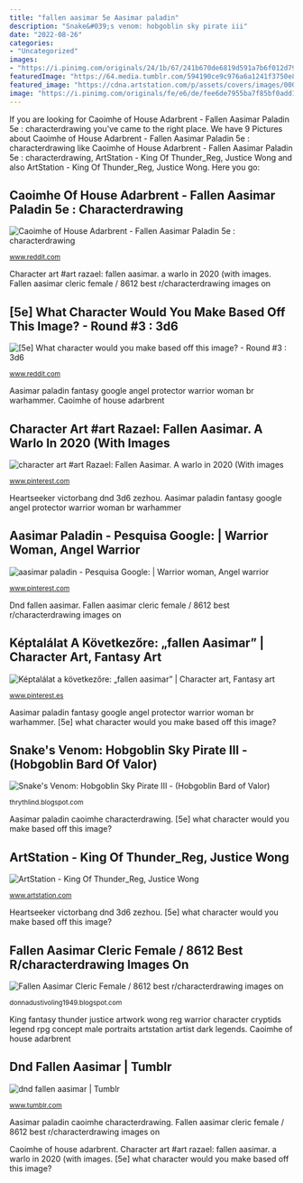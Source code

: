 ```yaml
---
title: "fallen aasimar 5e Aasimar paladin"
description: "Snake&#039;s venom: hobgoblin sky pirate iii"
date: "2022-08-26"
categories:
- "Uncategorized"
images:
- "https://i.pinimg.com/originals/24/1b/67/241b670de6819d591a7b6f012d795ebf.jpg"
featuredImage: "https://64.media.tumblr.com/594190ce9c976a6a1241f3750e81f633/tumblr_pvdshfBcNn1wojcw5o2_500.png"
featured_image: "https://cdna.artstation.com/p/assets/covers/images/000/699/544/large/justice-wong-7-king-of-thunder-reg.jpg?1431055251"
image: "https://i.pinimg.com/originals/fe/e6/de/fee6de7955ba7f85bf0add1d6c963eb5.jpg"
---
```


If you are looking for Caoimhe of House Adarbrent - Fallen Aasimar Paladin 5e : characterdrawing you've came to the right place. We have 9 Pictures about Caoimhe of House Adarbrent - Fallen Aasimar Paladin 5e : characterdrawing like Caoimhe of House Adarbrent - Fallen Aasimar Paladin 5e : characterdrawing, ArtStation - King Of Thunder_Reg, Justice Wong and also ArtStation - King Of Thunder_Reg, Justice Wong. Here you go:

## Caoimhe Of House Adarbrent - Fallen Aasimar Paladin 5e : Characterdrawing

![Caoimhe of House Adarbrent - Fallen Aasimar Paladin 5e : characterdrawing](https://preview.redd.it/g7d5bd55fvs01.jpg?auto=webp&amp;s=50590fd5753a4fdf4a56155c2ee621c3372ca81a "Aasimar paladin fantasy google angel protector warrior woman br warhammer")

<small>www.reddit.com</small>

Character art #art razael: fallen aasimar. a warlo in 2020 (with images. Fallen aasimar cleric female / 8612 best r/characterdrawing images on

## [5e] What Character Would You Make Based Off This Image? - Round #3 : 3d6

![[5e] What character would you make based off this image? - Round #3 : 3d6](https://external-preview.redd.it/4gorHTG5UvgKH5s-XhlBa8LrldEo0wgy9Z7Q2U9SaUM.jpg?auto=webp&amp;s=afa9dba45f085c2e114a0095638870c5b443cd0e "Caoimhe of house adarbrent")

<small>www.reddit.com</small>

Aasimar paladin fantasy google angel protector warrior woman br warhammer. Caoimhe of house adarbrent

## Character Art #art Razael: Fallen Aasimar. A Warlo In 2020 (With Images

![character art #art Razael: Fallen Aasimar. A warlo in 2020 (With images](https://i.pinimg.com/474x/21/79/f8/2179f8c7ebd9666128dd57a41182ac6a.jpg "Snake&#039;s venom: hobgoblin sky pirate iii")

<small>www.pinterest.com</small>

Heartseeker victorbang dnd 3d6 zezhou. Aasimar paladin fantasy google angel protector warrior woman br warhammer

## Aasimar Paladin - Pesquisa Google: | Warrior Woman, Angel Warrior

![aasimar paladin - Pesquisa Google: | Warrior woman, Angel warrior](https://i.pinimg.com/originals/fe/e6/de/fee6de7955ba7f85bf0add1d6c963eb5.jpg "Dnd fallen aasimar")

<small>www.pinterest.com</small>

Dnd fallen aasimar. Fallen aasimar cleric female / 8612 best r/characterdrawing images on

## Képtalálat A Következőre: „fallen Aasimar” | Character Art, Fantasy Art

![Képtalálat a következőre: „fallen aasimar” | Character art, Fantasy art](https://i.pinimg.com/originals/a7/4a/ec/a74aec05b09eb5e6d967dbdd340de138.jpg "Dnd fallen aasimar")

<small>www.pinterest.es</small>

Aasimar paladin fantasy google angel protector warrior woman br warhammer. [5e] what character would you make based off this image?

## Snake&#039;s Venom: Hobgoblin Sky Pirate III - (Hobgoblin Bard Of Valor)

![Snake&#039;s Venom: Hobgoblin Sky Pirate III - (Hobgoblin Bard of Valor)](https://3.bp.blogspot.com/-WON2td5DC04/Wddz-3GtCKI/AAAAAAAAD0g/wlwhl5ZvKfsx564jncB1Gqp_Df020A3ZwCPcBGAYYCw/s1600/hobgoblinwoman.jpg "Aasimar paladin fantasy google angel protector warrior woman br warhammer")

<small>thrythlind.blogspot.com</small>

Aasimar paladin caoimhe characterdrawing. [5e] what character would you make based off this image?

## ArtStation - King Of Thunder_Reg, Justice Wong

![ArtStation - King Of Thunder_Reg, Justice Wong](https://cdna.artstation.com/p/assets/covers/images/000/699/544/large/justice-wong-7-king-of-thunder-reg.jpg?1431055251 "Képtalálat a következőre: „fallen aasimar”")

<small>www.artstation.com</small>

Heartseeker victorbang dnd 3d6 zezhou. [5e] what character would you make based off this image?

## Fallen Aasimar Cleric Female / 8612 Best R/characterdrawing Images On

![Fallen Aasimar Cleric Female / 8612 best r/characterdrawing images on](https://i.pinimg.com/originals/24/1b/67/241b670de6819d591a7b6f012d795ebf.jpg "Character art #art razael: fallen aasimar. a warlo in 2020 (with images")

<small>donnadustivoling1949.blogspot.com</small>

King fantasy thunder justice artwork wong reg warrior character cryptids legend rpg concept male portraits artstation artist dark legends. Caoimhe of house adarbrent

## Dnd Fallen Aasimar | Tumblr

![dnd fallen aasimar | Tumblr](https://64.media.tumblr.com/594190ce9c976a6a1241f3750e81f633/tumblr_pvdshfBcNn1wojcw5o2_500.png "Heartseeker victorbang dnd 3d6 zezhou")

<small>www.tumblr.com</small>

Aasimar paladin caoimhe characterdrawing. Fallen aasimar cleric female / 8612 best r/characterdrawing images on

Caoimhe of house adarbrent. Character art #art razael: fallen aasimar. a warlo in 2020 (with images. [5e] what character would you make based off this image?

